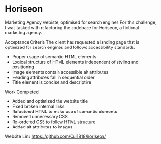 # Horiseon
Marketing Agency webiste, optimised for search engines
For this challenge, I was tasked with refactoring the codebase for Horiseon, a fictional marketing agency.

Acceptance Criteria
The client has requested a landing page that is optimized for search engines and follows accessibility standards.
- Proper usage of semantic HTML elements
- Logical structure of HTML elements independent of styling and positioning
- Image elements contain accessible alt attributes
- Heading attributes fall in sequential order
- Title element is concise and descriptive


Work Completed
- Added and optimized the website title
- Fixed broken internal links
- Refactored HTML to make use of semantic elements
- Removed unnecessary CSS 
- Re-ordered CSS to follow HTML structure
- Added alt attributes to images


Website Link
https://github.com/Cui1818/horiseon/